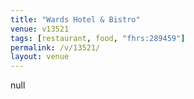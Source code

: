 ```yaml
---
title: "Wards Hotel & Bistro"
venue: v13521
tags: [restaurant, food, "fhrs:289459"]
permalink: /v/13521/
layout: venue
---
```

null